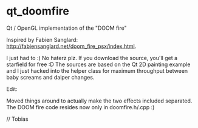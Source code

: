 # qt_doomfire
Qt / OpenGL implementation of the "DOOM fire"

Inspired by Fabien Sanglard: http://fabiensanglard.net/doom_fire_psx/index.html. 

I just had to :) No haterz plz. If you download the source, you'll get a starfield for free :D The sources are based on the Qt 2D painting example and I just hacked into the helper class for maximum throughput between baby screams and daiper changes.


Edit: 

Moved things around to actually make the two effects included separated. The DOOM fire code resides now only in doomfire.h/.cpp :)

// Tobias
